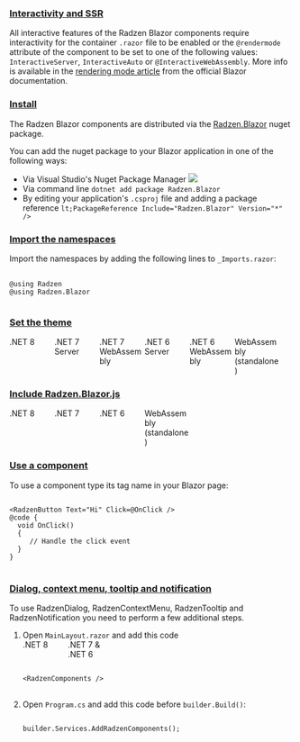 <style>
  .tabs {
  display: flex;
  flex-wrap: wrap;
}

.tabs-radio {
  position: absolute;
  opacity: 0;
}

.tabs-label {
  width: 80px;
}

.tabs-content {
  display: none;
  width: 100%;
  order:99;
}

.tabs-radio:checked + .tabs-label + .tabs-content {
  display: block;
}
</style>
<h3 id="interactivity"><a href="#interactivity">Interactivity and SSR</a></h3>
<p>
All interactive features of the Radzen Blazor components require interactivity for the container <code>.razor</code> file to be enabled or the <code>@rendermode</code>
attribute of the component to be set to one of the following values: <code>InteractiveServer</code>, <code>InteractiveAuto</code> or <code>@InteractiveWebAssembly</code>.
More info is available in the <a href="https://learn.microsoft.com/en-us/aspnet/core/blazor/components/render-modes?view=aspnetcore-8.0" target="_blank">rendering mode article</a> from the official Blazor documentation.
</p>
<h3 id="install"><a href="#install">Install</a></h3>
<p>
The Radzen Blazor components are distributed via the <a href="">Radzen.Blazor</a> nuget package.
</p>
<p>
  You can add the nuget package to your Blazor application in one of the following ways:
</p>
<ul>
  <li>Via Visual Studio's Nuget Package Manager <img src="https://blazor.radzen.com/images/nuget-explorer.png"></li>
  <li>Via command line <code>dotnet add package Radzen.Blazor</code></li>
  <li>By editing your application's <code>.csproj</code> file and adding a package reference <code>lt;PackageReference Include="Radzen.Blazor" Version="*" /&gt;</code></li>
</ul>
<h3 id="import"><a href="#import">Import the namespaces</a></h3>
<p>
  Import the namespaces by adding the following lines to <code>_Imports.razor</code>:
<pre>
  <code>
@using Radzen
@using Radzen.Blazor
  </code>
</pre>
</p>
<h3 id="theme"><a href="#theme">Set the theme</a></h3>
<div class="tabs">
  <input class="tabs-radio" name="tabs" checked type="radio" id="theme-net8">
  <label class="tabs-label" for="theme-net8">.NET 8</label>
  <div class="tabs-content">
    <p>Open the <code>App.razor</code> file of your application. Add this code within the <code>&lt;head&gt;</code> element:</p>
<pre>
<code>
&lt;RadzenTheme Theme="material" @rendermode="InteractiveAuto" /&gt;
</code>
</pre>
    <div class="alert">
      Use a render mode which you have enabled for your application. You can also omit the <code>@rendermode</code> attribute if you don't need interactive theme features such
      as changing the theme at runtime.
    </div>
  </div>
  
  <input class="tabs-radio" name="tabs" type="radio" id="theme-net7-server">
  <label class="tabs-label" for="theme-net7-server">.NET 7 Server</label>
  <div class="tabs-content">
    Open the <code>Pages\_Host.cshtml</code> file of your application. Add this code within the <code>&lt;head&gt;</code> element:</p>
<pre>
<code>
&lt;component type="typeof(RadzenTheme)" render-mode="ServerPrerendered" param-Theme="@("material")" /&gt;
</code>
</pre>
  </div>
<input class="tabs-radio" name="tabs" type="radio" id="theme-net7-wasm">
  <label class="tabs-label" for="theme-net7-wasm">.NET 7 WebAssembly</label>
  <div class="tabs-content">
    Open the <code>Pages\_Host.cshtml</code> file of your application. Add this code within the <code>&lt;head&gt;</code> element:</p>
<pre>
<code>
&lt;component type="typeof(RadzenTheme)" render-mode="WebAssemblyPrerendered" param-Theme="@("material")" /&gt;
</code>
</pre>
  </div>
  <input class="tabs-radio" name="tabs"  type="radio" id="theme-net6-server">
  <label class="tabs-label" for="theme-net6-server">.NET 6 Server</label>
  <div class="tabs-content">
    Open the <code>Pages\_Layout.cshtml</code> file of your application. Add this code within the <code>&lt;head&gt;</code> element:</p>
<pre>
<code>
&lt;component type="typeof(RadzenTheme)" render-mode="ServerPrerendered" param-Theme="@("material")" /&gt;
</code>
</pre>
  </div>
  <input class="tabs-radio" name="tabs"  type="radio" id="theme-net6-wasm">
  <label class="tabs-label" for="theme-net6-wasm">.NET 6 WebAssembly</label>
  <div class="tabs-content">
    Open the <code>Pages\_Layout.cshtml</code> file of your application. Add this code within the <code>&lt;head&gt;</code> element:</p>
<pre>
<code>
&lt;component type="typeof(RadzenTheme)" render-mode="WebAssemblyPrerendered" param-Theme="@("material")" /&gt;
</code>
</pre>
  </div>
  <input class="tabs-radio" name="tabs" type="radio" id="theme-wasm">
  <label class="tabs-label" for="theme-wasm">WebAssembly (standalone)</label>
  <div class="tabs-content">
    If you have a standalone (not hosted) Blazor WebAssembly application open the <code>index.html</code> file and add this code within the <code>&lt;head&gt;</code> element:</p>
<pre>
<code>
&lt;link rel="stylesheet" href="_content/Radzen.Blazor/css/material-base.css"&gt;
</code>
</pre>
  </div>
</div>
<h3 id="javascript"><a href="#javascript">Include Radzen.Blazor.js</a></h3>
<div class="tabs">
  <input class="tabs-radio" name="tabs" checked type="radio" id="js-net8">
  <label class="tabs-label" for="js-net8">.NET 8</label>
  <div class="tabs-content">
    <p>Open the <code>App.razor</code> file of your application. Add this code after the last <code>&lt;script&gt;</code>:</p>
<pre>
<code>
&lt;script src="_content/Radzen.Blazor/Radzen.Blazor.js?v=@(typeof(Radzen.Colors).Assembly.GetName().Version)"&gt;&lt;/script&gt;
</code>
</pre>
  </div>
  
  <input class="tabs-radio" name="tabs" type="radio" id="js-net7">
  <label class="tabs-label" for="js-net7">.NET 7</label>
  <div class="tabs-content">
    Open the <code>Pages\_Host.cshtml</code> file of your application. Add this code after the last <code>&lt;script&gt;</code>:</p>
<pre>
<code>
&lt;script src="_content/Radzen.Blazor/Radzen.Blazor.js?v=@(typeof(Radzen.Colors).Assembly.GetName().Version)"&gt;&lt;/script&gt;
</code>
</pre>
  </div>
  <input class="tabs-radio" name="tabs" type="radio" id="js-net6">
  <label class="tabs-label" for="js-net6">.NET 6</label>
  <div class="tabs-content">
    Open the <code>Pages\_Layout.cshtml</code> file of your application. Add this code after the last <code>&lt;script&gt;</code>:</p>
<pre>
<code>
&lt;script src="_content/Radzen.Blazor/Radzen.Blazor.js?v=@(typeof(Radzen.Colors).Assembly.GetName().Version)"&gt;&lt;/script&gt;
</code>
</pre>
  </div>
  <input class="tabs-radio" name="tabs" type="radio" id="js-wasm">
  <label class="tabs-label" for="js-wasm">WebAssembly (standalone)</label>
  <div class="tabs-content">
    If you have a standalone (not hosted) Blazor WebAssembly application open the <code>index.html</code> file and add this this code after the last <code>&lt;script&gt;</code>:</p>
<pre>
<code>
&lt;script src="_content/Radzen.Blazor/Radzen.Blazor.js"&gt;&lt;/script&gt;
</code>
</pre>
  </div>
</div>
<h3 id="use"><a href="#use">Use a component</a></h3>
<p>To use a component type its tag name in your Blazor page:</p>
<pre>
<code>
&lt;RadzenButton Text="Hi" Click=@OnClick /&gt;
@code {
  void OnClick()
  {
     // Handle the click event
  }
}
</code>
</pre>
<h3 id="outlets"><a href="#outlets">Dialog, context menu, tooltip and notification</a></h3>
<p>
To use RadzenDialog, RadzenContextMenu, RadzenTooltip and RadzenNotification you need to perform a few additional steps.
</p>
<ol>
  <li>Open <code>MainLayout.razor</code> and add this code
  <div class="tabs">
    <input class="tabs-radio" name="tabs" checked type="radio" id="layout-net8">
    <label class="tabs-label" for="tlayout-net8">.NET 8</label>
    <div class="tabs-content">
<pre>
<code>
&lt;RadzenComponents @rendermode=InteractiveAuto /&gt;
</code>
</pre>
      <div class="alert">
        Use a render mode which you have enabled for your application. RadzenDialog, RadzenContextMenu, RadzenTooltip and RadzenNotification require interactivity and will not work in static render mode (SSR).
      </div>
    </div>
    <input class="tabs-radio" name="tabs" checked type="radio" id="layout-other">
    <label class="tabs-label" for="layout-other">.NET 7 &amp; .NET 6</label>
    <div class="tabs-content">
<pre>
<code>
&lt;RadzenComponents /&gt;
</code>
</pre>
    </div>
  </div>
  </li>
  <li>
  Open <code>Program.cs</code> and add this code before <code>builder.Build()</code>:
<pre>
<code>
builder.Services.AddRadzenComponents();
</code>
</pre>
  </li>
</ol>
